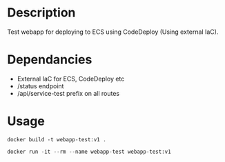 
# Description

Test webapp for deploying to ECS using CodeDeploy (Using external IaC).

# Dependancies

- External IaC for ECS, CodeDeploy etc
- /status endpoint
- /api/service-test prefix on all routes

# Usage

`docker build -t webapp-test:v1 .`

`docker run -it --rm --name webapp-test webapp-test:v1`
